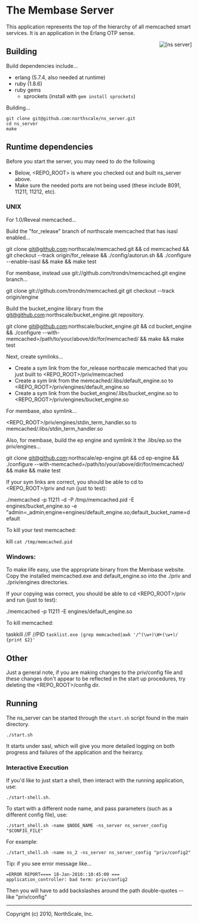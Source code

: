 # The Membase Server

This application represents the top of the hierarchy of all memcached
smart services.  It is an application in the Erlang OTP sense.

<div>
    <img src="https://github.com/northscale/ns_server/raw/master/doc/images/ns_server.png"
         alt="[ns server]" style="float: right"/>
</div>

## Building

Build dependencies include...

* erlang (5.7.4, also needed at runtime)
* ruby (1.8.6)
* ruby gems
    * sprockets (install with `gem install sprockets`)

Building...

    git clone git@github.com:northscale/ns_server.git
    cd ns_server
    make

## Runtime dependencies

Before you start the server, you may need to do the following
  * Below, <REPO_ROOT> is where you checked out and built ns_server above.
  * Make sure the needed ports are not being used (these include
    8091, 11211, 11212, etc).

### UNIX

For 1.0/Reveal memcached...

Build the "for_release" branch of northscale memcached that
has isasl enabled...

  git clone git@github.com:northscale/memcached.git &&
  cd memcached &&
  git checkout --track origin/for_release &&
  ./config/autorun.sh &&
  ./configure --enable-isasl &&
  make &&
  make test

For membase, instead use git://github.com/trondn/memcached.git
engine branch...

  git clone git://github.com/trondn/memcached.git
  git checkout --track origin/engine

Build the bucket_engine library from the
git@github.com:northscale/bucket_engine.git repository.

  git clone git@github.com:northscale/bucket_engine.git &&
  cd bucket_engine &&
  ./configure --with-memcached=/path/to/your/above/dir/for/memcached/ &&
  make &&
  make test

Next, create symlinks...

 * Create a sym link from the for_release northscale memcached
   that you just built to <REPO_ROOT>/priv/memcached
 * Create a sym link from the memcached/.libs/default_engine.so to
   <REPO_ROOT>/priv/engines/default_engine.so
 * Create a sym link from the bucket_engine/.libs/bucket_engine.so to
   <REPO_ROOT>/priv/engines/bucket_engine.so

For membase, also symlink...

  <REPO_ROOT>/priv/engines/stdin_term_handler.so to memcached/.libs/stdin_term_handler.so

Also, for membase, build the ep engine and symlink it the .libs/ep.so the priv/engines...

  git clone git@github.com:northscale/ep-engine.git &&
  cd ep-engine &&
  ./configure --with-memcached=/path/to/your/above/dir/for/memcached/ &&
  make &&
  make test

If your sym links are correct, you should be able to cd
to <REPO_ROOT>/priv and run (just to test):

  ./memcached -p 11211 -d -P /tmp/memcached.pid -E engines/bucket_engine.so -e "admin=_admin;engine=engines/default_engine.so;default_bucket_name=default

To kill your test memcached:

  kill `cat /tmp/memcached.pid`

### Windows:

To make life easy, use the appropriate binary from the Membase
website.  Copy the installed memcached.exe and default_engine.so into
the ./priv and ./priv/engines directories.

If your copying was correct, you should be able to cd <REPO_ROOT>/priv
and run (just to test):

  ./memcached -p 11211 -E engines/default_engine.so

To kill memcached:

  taskkill //F //PID `tasklist.exe |grep memcached|awk '/^(\w+)\W+(\w+)/ {print $2}'`

## Other

Just a general note, if you are making changes to the priv/config file
and these changes don't appear to be reflected in the start up
procedures, try deleting the <REPO_ROOT>/config dir.

## Running

The ns_server can be started through the `start.sh` script found in the
main directory.

    ./start.sh

It starts under sasl, which will give you more detailed logging on
both progress and failures of the application and the heirarcy.

### Interactive Execution

If you'd like to just start a shell, then interact with the running
application, use:

    ./start-shell.sh.

To start with a different node name, and pass parameters (such as a
different config file), use:

    ./start_shell.sh -name $NODE_NAME -ns_server ns_server_config "$CONFIG_FILE"

For example:

    ./start_shell.sh -name ns_2 -ns_server ns_server_config "priv/config2"

Tip: if you see error message like...

    =ERROR REPORT==== 18-Jan-2010::10:45:00 ===
    application_controller: bad term: priv/config2

Then you will have to add backslashes around the path double-quotes --
like \"priv/config\"

* * * * *
Copyright (c) 2010, NorthScale, Inc.

